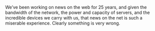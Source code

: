 We’ve been working on news on the web for 25 years, and given the bandwidth of the network, the power and capacity of servers, and the incredible devices we carry with us, that news on the net is such a miserable experience. Clearly something is very wrong. 

